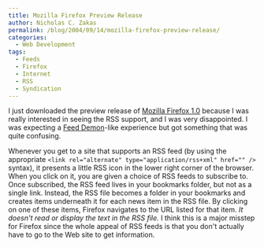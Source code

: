 ```yaml
---
title: Mozilla Firefox Preview Release
author: Nicholas C. Zakas
permalink: /blog/2004/09/14/mozilla-firefox-preview-release/
categories:
  - Web Development
tags:
  - Feeds
  - Firefox
  - Internet
  - RSS
  - Syndication
---
```

I just downloaded the preview release of <a rel="external" href="http://www.mozilla.org/products/firefox">Mozilla Firefox 1.0</a> because I was really interested in seeing the RSS support, and I was very disappointed. I was expecting a <a rel="external" href="http://www.feeddemon.com/">Feed Demon</a>-like experience but got something that was quite confusing.

Whenever you get to a site that supports an RSS feed (by using the appropriate `<link rel="alternate" type="application/rss+xml" href="" />` syntax), it presents a little RSS icon in the lower right corner of the browser. When you click on it, you are given a choice of RSS feeds to subscribe to. Once subscribed, the RSS feed lives in your bookmarks folder, but not as a single link. Instead, the RSS file becomes a folder in your bookmarks and creates items underneath it for each news item in the RSS file. By clicking on one of these items, Firefox navigates to the URL listed for that item. *It doesn't read or display the <description/> text in the RSS file.* I think this is a major misstep for Firefox since the whole appeal of RSS feeds is that you don't actually have to go to the Web site to get information.

